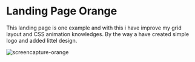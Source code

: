 # Landing Page Orange

This landing page is one example and with this i have improve my grid layout and CSS animation knowledges. By the way a have created simple logo and added littel design.

![screencapture-orange](https://user-images.githubusercontent.com/6087113/46920758-33ed6a80-cff3-11e8-9a0d-6429e6840e44.png)
